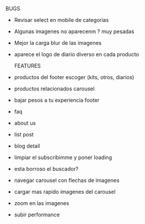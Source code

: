 BUGS

- Revisar select en mobile de categorias
- Algunas imagenes no aparecenm ? muy pesadas
- Mejor la carga blur de las imagenes
- aparece el logo de diario diverso en cada producto

  FEATURES

- productos del footer escoger (kits, otros, diarios)
- productos relacionados carousel
- bajar pesos a tu experiencia footer
- faq
- about us
- list post
- blog detail
- limpiar el subscribimme y poner loading
- esta borroso el buscador?
- navegar carousel con flechas de imagenes
- cargar mas rapido imagenes del carousel
- zoom en las imagenes
- subir performance
